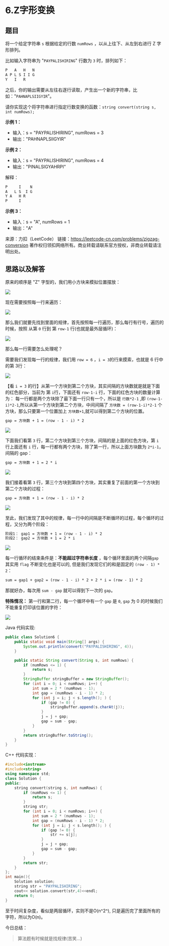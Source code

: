 # 6.Z字形变换

## 题目
将一个给定字符串 `s` 根据给定的行数 `numRows` ，以从上往下、从左到右进行 Z 字形排列。

比如输入字符串为 "`PAYPALISHIRING`" 行数为 `3` 时，排列如下：
```txt
P   A   H   N
A P L S I I G
Y   I   R
```
之后，你的输出需要从左往右逐行读取，产生出一个新的字符串，比如："`PAHNAPLSIIGYIR`"。

请你实现这个将字符串进行指定行数变换的函数：`string convert(string s, int numRows);`

**示例 1：**

- 输入：s = "PAYPALISHIRING", numRows = 3
- 输出："PAHNAPLSIIGYIR"

**示例 2：**

- 输入：s = "PAYPALISHIRING", numRows = 4
- 输出："PINALSIGYAHRPI"

解释：
```txt
P     I    N
A   L S  I G
Y A   H R
P     I
```

**示例 3：**

- 输入：s = "A", numRows = 1
- 输出："A"

来源：力扣（LeetCode）
链接：https://leetcode-cn.com/problems/zigzag-conversion
著作权归领扣网络所有。商业转载请联系官方授权，非商业转载请注明出处。

## 思路以及解答

原来的顺序是 "Z" 字型的，我们用小方块来模拟位置摆放：

![](https://markdownpicture.oss-cn-qingdao.aliyuncs.com/blog/20211009233833.png)

现在需要按照每一行来遍历：

![](https://markdownpicture.oss-cn-qingdao.aliyuncs.com/blog/20211010012458.png)

那么我们就要先找到里面的规律，首先按照每一行遍历，那么每行有行号，遍历的时候，按照 从第 `0` 行到 第 `row-1` 行(也就是最外层循环)：

![](https://markdownpicture.oss-cn-qingdao.aliyuncs.com/blog/20211010013734.png)

那么每一行需要怎么处理呢？

需要我们发现每一行的规律，我们用 `row = 6` ，`i = 3`的行来摸索，也就是 6 行中的第 3行：

![](https://markdownpicture.oss-cn-qingdao.aliyuncs.com/blog/20211010014304.png)

【看 `i = 3` 的行】从第一个方块到第二个方块，其实间隔的方块数就是就是下面的红色部分，当前为 第 `i`行，下面还有 `row-1-i` 行，下面的红色方块的数量计算为：
每一行都是两个方块除了最下面一行只有一个，所以是 `行数*2-1` ,即 `(row-1-i)*2-1`,所以从第一个方块到第二个方块，中间间隔了 `方块数 = (row-1-i)*2-1` 个方块，那么只要第一个位置加上 `方块数+1`,就可以得到第二个方块的位置。

```txt
gap = 方块数 + 1 = (row - 1 - i) * 2
```

![](https://markdownpicture.oss-cn-qingdao.aliyuncs.com/blog/20211010015127.png)

下面我们看第 `3` 行，第二个方块到第三个方块，间隔的是上面的红色方块，第 `i` 行上面还有 `i` 行，每一行都有两个方块，除了第一行，所以上面方块数为 `2*i-1`，间隔的 gap：

```txt
gap = 方块数 + 1 = 2 * i
```

![](https://markdownpicture.oss-cn-qingdao.aliyuncs.com/blog/20211010124408.png)

我们接着看第 `3` 行，第三个方块到第四个方块，其实重复了前面的第一个方块到第二个方块的过程：

```txt
gap = 方块数 + 1 = (row - 1 - i) * 2
```

![](https://markdownpicture.oss-cn-qingdao.aliyuncs.com/blog/20211010015839.png)

至此，我们发现了其中的规律，每一行中的间隔是不断循环的过程，每个循环的过程，又分为两个阶段：
```txt
阶段1： gap1 = 方块数 + 1 = (row - 1 - i) * 2
阶段2： gap2 = 方块数 + 1 = 2 * i
```
![](https://markdownpicture.oss-cn-qingdao.aliyuncs.com/blog/20211010124624.png)

每一行循环的结束条件是：**不能超过字符串长度** ，每个循环里面的两个间隔`gap` 其实用 `flag` 不断变化也是可以的, 但是我们发现它们的和是固定的 `(row - 1) * 2`：

```txt
sum = gap1 + gap2 = (row - 1 - i) * 2 + 2 * i = (row - 1) * 2
```

那就好办，每次用 `sum - gap` 就可以得到下一次的 `gap`。

**特殊情况：**
第一行和第二行，每一个循环中有一个 `gap` 是 `0`, `gap` 为 0 的时候我们不能重复打印该位置的字符：

![](https://markdownpicture.oss-cn-qingdao.aliyuncs.com/blog/20211010125812.png)

Java 代码实现:

```Java 
public class Solution6 {
    public static void main(String[] args) {
        System.out.println(convert("PAYPALISHIRING", 4));
    }

    public static String convert(String s, int numRows) {
        if (numRows <= 1) {
            return s;
        }
        StringBuffer stringBuffer = new StringBuffer();
        for (int i = 0; i < numRows; i++) {
            int sum = 2 * (numRows - 1);
            int gap = (numRows - i - 1) * 2;
            for (int j = i; j < s.length(); ) {
                if (gap != 0) {
                    stringBuffer.append(s.charAt(j));
                }
                j = j + gap;
                gap = sum - gap;
            }
        }
        return stringBuffer.toString();
    }
}
```

C++ 代码实现：

```c++
#include<iostream>
#include<string>
using namespace std;
class Solution {
public:
    string convert(string s, int numRows) {
        if (numRows <= 1) {
            return s;
        }
        string str;
        for (int i = 0; i < numRows; i++) {
            int sum = 2 * (numRows - 1);
            int gap = (numRows - i - 1) * 2;
            for (int j = i; j < s.length(); ) {
                if (gap != 0) {
                    str += s[j];
                }
                j = j + gap;
                gap = sum - gap;
            }
        }
        return str;
    }
};
int main(){
    Solution solution;
    string str = "PAYPALISHIRING";
    cout<< solution.convert(str,4)<<endl;
    return 0;
}
```

至于时间复杂度，看似是两层循环，实则不是O(n^2^), 只是遍历完了里面所有的字符，所以为O(n)。

今日总结：

> 算法题有时候就是找规律(苦笑...)
